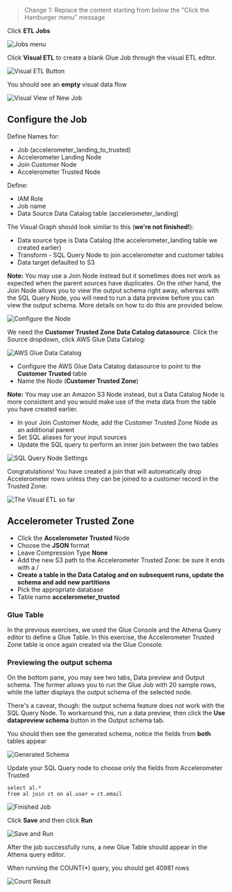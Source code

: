 > Change 1: Replace the content starting from below the "Click the Hamburger menu" message

Click **ETL Jobs**

![Jobs menu](1-jobs_menu.png)

Click **Visual ETL** to create a blank Glue Job through the visual ETL editor.

![Visual ETL Button](2-visual_etl.png)

You should see an **empty** visual data flow

![Visual View of New Job](3-empty_job.png)

## Configure the Job

Define Names for:

- Job (accelerometer_landing_to_trusted)
- Accelerometer Landing Node
- Join Customer Node
- Accelerometer Trusted Node

Define:

- IAM Role
- Job name
- Data Source Data Catalog table (accelerometer_landing)

The Visual Graph should look similar to this (**we're not finished!**):

- Data source type is Data Catalog (the accelerometer_landing table we created earlier)
- Transform - SQL Query Node to join accelerometer and customer tables
- Data target defaulted to S3

**Note:** You may use a Join Node instead but it sometimes does not work as expected when the parent sources have duplicates. On the other hand, the Join Node allows you to view the output schema right away, whereas with the SQL Query Node, you will need to run a data preview before you can view the output schema. More details on how to do this are provided below.

![Configure the Node](4-first_look.png)

We need the **Customer Trusted Zone Data Catalog datasource**. Click the Source dropdown, click AWS Glue Data Catalog:

![AWS Glue Data Catalog](5-data_catalog.png)

- Configure the AWS Glue Data Catalog datasource to point to the **Customer Trusted** table
- Name the Node (**Customer Trusted Zone**)

**Note:** You may use an Amazon S3 Node instead, but a Data Catalog Node is more consistent and you would make use of the meta data from the table you have created earlier.

- In your Join Customer Node, add the Customer Trusted Zone Node as an additional parent
- Set SQL aliases for your input sources
- Update the SQL query to perform an inner join between the two tables

![SQL Query Node Settings](6-join.png)

Congratulations! You have created a join that will automatically drop Accelerometer rows unless they can be joined to a customer record in the Trusted Zone:

![The Visual ETL so far](7-almost_done.png)

## Accelerometer Trusted Zone

- Click the **Accelerometer Trusted** Node
- Choose the **JSON** format
- Leave Compression Type **None**
- Add the new S3 path to the Accelerometer Trusted Zone: be sure it ends with a /
- **Create a table in the Data Catalog and on subsequent runs, update the schema and add new partitions**
- Pick the appropriate database
- Table name **accelerometer_trusted**

### Glue Table
In the previous exercises, we used the Glue Console and the Athena Query editor to define a Glue Table. In this exercise, the Accelerometer Trusted Zone table is once again created via the Glue Console.

### Previewing the output schema

On the bottom pane, you may see two tabs, Data preview and Output schema. The former allows you to run the Glue Job with 20 sample rows, while the latter displays the output schema of the selected node.

There's a caveat, though: the output schema feature does not work with the SQL Query Node. To workaround this, run a data preview, then click the **Use datapreview schema** button in the Output schema tab.

You should then see the generated schema, notice the fields from **both** tables appear

![Generated Schema](8-datapreview_schema.png)

Update your SQL Query node to choose only the fields from Accelerometer Trusted

```
select al.*
from al join ct on al.user = ct.email
```

![Finished Job](9-finished.png)

Click **Save** and then click **Run**

![Save and Run](10-save_run.png)

After the job successfully runs, a new Glue Table should appear in the Athena query editor.

When running the COUNT(*) query, you should get 40981 rows

![Count Result](11-count.png)

